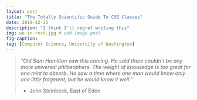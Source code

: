 ```yaml
---
layout: post
title: "The Totally Scientific Guide To CSE Classes"
date: 2019-12-25
description: "I think I'll regret writing this"
img: we-in-rest.jpg # add image post
fig-caption:
tag: [Computer Science, University of Washington]
---
```


> *"Old Sam Hamilton saw this coming. He said there couldn't be any more universal philosophers. The weight of knowledge is too great for one mint to absorb. He saw a time where one man would know only one little fragment, but he would know it well."*
> - John Steinbeck, East of Eden